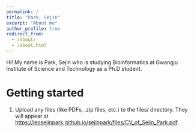 ```yaml
---
permalink: /
title: "Park, Sejin"
excerpt: "About me"
author_profile: true
redirect_from:
  - /about/
  - /about.html
---
```

Hi! My name is Park, Sejin who is studying Bioinformatics at Gwangju Institute of Science and Technology as a Ph.D student.

Getting started
======
1. Upload any files (like PDFs, .zip files, etc.) to the files/ directory. They will appear at https://leosejinpark.github.io/sejinpark/files/CV_of_Sejin_Park.pdf. 
